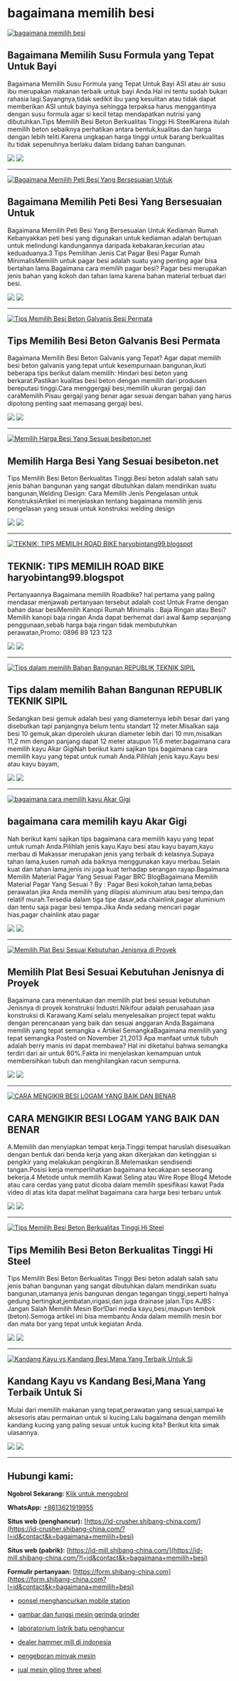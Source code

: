 # bagaimana memilih besi

<a href="https://swt.shibang-china.com/?l=id&img&k=bagaimana+memilih+besi" target="_blank">![bagaimana memilih besi](http://static.shibang-china.com/all-800x300/1121.jpg)</a>

## Bagaimana Memilih Susu Formula yang Tepat Untuk Bayi
Bagaimana Memilih Susu Formula yang Tepat Untuk Bayi ASI atau air susu ibu merupakan makanan terbaik untuk bayi Anda.Hal ini tentu sudah bukan rahasia lagi.Sayangnya,tidak sedikit ibu yang kesulitan atau tidak dapat memberikan ASI untuk bayinya sehingga terpaksa harus menggantinya dengan susu formula agar si kecil tetap mendapatkan nutrisi yang dibutuhkan.Tips Memilih Besi Beton Berkualitas Tinggi Hi SteelKarena itulah memilih beton sebaiknya perhatikan antara bentuk,kualitas dan harga dengan lebih teliti.Karena ungkapan harga tinggi untuk barang berkualitas itu tidak sepenuhnya berlaku dalam bidang bahan bangunan.


<a href="https://whatsapp.shibangsoft.com/WhatsApp.php" target="_blank" title="WhatsApp">![](http://static.shibang-china.com/icon/whatsapp.png)</a> <a href="https://swt.shibang-china.com/?l=id&icon&k=bagaimana+memilih+besi" target="_blank">![](http://static.shibang-china.com/icon/chat-id.png)</a>

---

<a href="https://swt.shibang-china.com/?l=id&img&k=bagaimana+memilih+besi" target="_blank">![Bagaimana Memilih Peti Besi Yang Bersesuaian Untuk](http://static.shibang-china.com/all-800x300/1432.jpg)</a>

## Bagaimana Memilih Peti Besi Yang Bersesuaian Untuk
Bagaimana Memilih Peti Besi Yang Bersesuaian Untuk Kediaman Rumah Kebanyakkan peti besi yang digunakan untuk kediaman adalah bertujuan untuk melindungi kandungannya daripada kebakaran,kecurian atau keduaduanya.3 Tips Pemilihan Jenis Cat Pagar Besi Pagar Rumah MinimalisMemilih untuk pagar besi adalah suatu yang penting agar bisa bertahan lama.Bagaimana cara memilih pagar besi? Pagar besi merupakan jenis bahan yang kokoh dan tahan lama karena bahan material terbuat dari besi.


<a href="https://whatsapp.shibangsoft.com/WhatsApp.php" target="_blank" title="WhatsApp">![](http://static.shibang-china.com/icon/whatsapp.png)</a> <a href="https://swt.shibang-china.com/?l=id&icon&k=bagaimana+memilih+besi" target="_blank">![](http://static.shibang-china.com/icon/chat-id.png)</a>

---

<a href="https://swt.shibang-china.com/?l=id&img&k=bagaimana+memilih+besi" target="_blank">![Tips Memilih Besi Beton Galvanis Besi Permata](http://static.shibang-china.com/all-800x300/520.jpg)</a>

## Tips Memilih Besi Beton Galvanis Besi Permata
Bagaimana Memilih Besi Beton Galvanis yang Tepat? Agar dapat memilih besi beton galvanis yang tepat untuk kesempurnaan bangunan,ikuti beberapa tips berikut dalam memilih: Hindari besi beton yang berkarat.Pastikan kualitas besi beton dengan memilih dari produsen bereputasi tinggi.Cara menggergaji besi,memilih ukuran gergaji dan caraMemilih Pisau gergaji yang benar agar sesuai dengan bahan yang harus dipotong penting saat memasang gergaji besi.


<a href="https://whatsapp.shibangsoft.com/WhatsApp.php" target="_blank" title="WhatsApp">![](http://static.shibang-china.com/icon/whatsapp.png)</a> <a href="https://swt.shibang-china.com/?l=id&icon&k=bagaimana+memilih+besi" target="_blank">![](http://static.shibang-china.com/icon/chat-id.png)</a>

---

<a href="https://swt.shibang-china.com/?l=id&img&k=bagaimana+memilih+besi" target="_blank">![Memilih Harga Besi Yang Sesuai besibeton.net](http://static.shibang-china.com/all-800x300/869.jpg)</a>

## Memilih Harga Besi Yang Sesuai besibeton.net
Tips Memilih Besi Beton Berkualitas Tinggi.Besi beton adalah salah satu jenis bahan bangunan yang sangat dibutuhkan dalam mendirikan suatu bangunan,Welding Design: Cara Memilih Jenis Pengelasan untuk KonstruksiArtikel ini menjelaskan tentang bagaimana memilih jenis pengelasan yang sesuai untuk konstruksi welding design


<a href="https://whatsapp.shibangsoft.com/WhatsApp.php" target="_blank" title="WhatsApp">![](http://static.shibang-china.com/icon/whatsapp.png)</a> <a href="https://swt.shibang-china.com/?l=id&icon&k=bagaimana+memilih+besi" target="_blank">![](http://static.shibang-china.com/icon/chat-id.png)</a>

---

<a href="https://swt.shibang-china.com/?l=id&img&k=bagaimana+memilih+besi" target="_blank">![TEKNIK: TIPS MEMILIH ROAD BIKE haryobintang99.blogspot](http://static.shibang-china.com/all-800x300/1036.jpg)</a>

## TEKNIK: TIPS MEMILIH ROAD BIKE haryobintang99.blogspot
Pertanyaannya Bagaimana memilih Roadbike? hal pertama yang paling mendasar menjawab pertanyaan tersebut adalah cost Untuk Frame dengan bahan dasar besiMemilih Kanopi Rumah Minimalis : Baja Ringan atau Besi?Memilih kanopi baja ringan Anda dapat berhemat dari awal &amp sepanjang penggunaan,sebab harga baja ringan tidak membutuhkan perawatan,Promo: 0896 89 123 123


<a href="https://whatsapp.shibangsoft.com/WhatsApp.php" target="_blank" title="WhatsApp">![](http://static.shibang-china.com/icon/whatsapp.png)</a> <a href="https://swt.shibang-china.com/?l=id&icon&k=bagaimana+memilih+besi" target="_blank">![](http://static.shibang-china.com/icon/chat-id.png)</a>

---

<a href="https://swt.shibang-china.com/?l=id&img&k=bagaimana+memilih+besi" target="_blank">![Tips dalam memilih Bahan Bangunan REPUBLIK TEKNIK SIPIL](http://static.shibang-china.com/all-800x300/854.jpg)</a>

## Tips dalam memilih Bahan Bangunan REPUBLIK TEKNIK SIPIL
Sedangkan besi gemuk adalah besi yang diameternya lebih besar dari yang disebutkan tapi panjangnya belum tentu standart 12 meter.Misalkan saja besi 10 gemuk,akan diperoleh ukuran diameter lebih dari 10 mm,misalkan 11,2 mm dengan panjang dapat 12 meter ataupun 11,6 meter.bagaimana cara memilih kayu Akar GigiNah berikut kami sajikan tips bagaimana cara memilih kayu yang tepat untuk rumah Anda.Pilihlah jenis kayu.Kayu besi atau kayu bayam,


<a href="https://whatsapp.shibangsoft.com/WhatsApp.php" target="_blank" title="WhatsApp">![](http://static.shibang-china.com/icon/whatsapp.png)</a> <a href="https://swt.shibang-china.com/?l=id&icon&k=bagaimana+memilih+besi" target="_blank">![](http://static.shibang-china.com/icon/chat-id.png)</a>

---

<a href="https://swt.shibang-china.com/?l=id&img&k=bagaimana+memilih+besi" target="_blank">![bagaimana cara memilih kayu Akar Gigi](http://static.shibang-china.com/all-800x300/237.jpg)</a>

## bagaimana cara memilih kayu Akar Gigi
Nah berikut kami sajikan tips bagaimana cara memilih kayu yang tepat untuk rumah Anda.Pilihlah jenis kayu.Kayu besi atau kayu bayam,kayu merbau di Makassar merupakan jenis yang terbaik di kelasnya.Supaya tahan lama,kusen rumah ada baiknya menggunakan kayu merbau.Selain kuat dan tahan lama,jenis ini juga kuat terhadap serangan rayap.Bagaimana Memilih Material Pagar Yang Sesuai Pagar BRC BlogBagaimana Memilih Material Pagar Yang Sesuai ? By : Pagar Besi kokoh,tahan lama,bebas perawatan jika Anda memilih yang dilapisi aluminium atau besi tempa,dan relatif murah.Tersedia dalam tiga tipe dasar,ada chainlink,pagar aluminium dan tentu saja pagar besi tempa.Jika Anda sedang mencari pagar hias,pagar chainlink atau pagar


<a href="https://whatsapp.shibangsoft.com/WhatsApp.php" target="_blank" title="WhatsApp">![](http://static.shibang-china.com/icon/whatsapp.png)</a> <a href="https://swt.shibang-china.com/?l=id&icon&k=bagaimana+memilih+besi" target="_blank">![](http://static.shibang-china.com/icon/chat-id.png)</a>

---

<a href="https://swt.shibang-china.com/?l=id&img&k=bagaimana+memilih+besi" target="_blank">![Memilih Plat Besi Sesuai Kebutuhan Jenisnya di Proyek](http://static.shibang-china.com/all-800x300/332.jpg)</a>

## Memilih Plat Besi Sesuai Kebutuhan Jenisnya di Proyek
Bagaimana cara menentukan dan memilih plat besi sesuai kebutuhan Jenisnya di proyek konstruksi Industri.Nikifour adalah perusahaan jasa konstruksi di Karawang.Kami selalu menyelesaikan project tepat waktu dengan perencanaan yang baik dan sesuai anggaran Anda.Bagaimana memilih yang tepat semangka « Artikel SemangkaBagaimana memilih yang tepat semangka Posted on November 21,2013 Apa manfaat untuk tubuh adalah berry manis ini dapat membawa? Hal ini diketahui bahwa semangka terdiri dari air untuk 80%.Fakta ini menjelaskan kemampuan untuk membersihkan tubuh dan menghilangkan racun sempurna.


<a href="https://whatsapp.shibangsoft.com/WhatsApp.php" target="_blank" title="WhatsApp">![](http://static.shibang-china.com/icon/whatsapp.png)</a> <a href="https://swt.shibang-china.com/?l=id&icon&k=bagaimana+memilih+besi" target="_blank">![](http://static.shibang-china.com/icon/chat-id.png)</a>

---

<a href="https://swt.shibang-china.com/?l=id&img&k=bagaimana+memilih+besi" target="_blank">![CARA MENGIKIR BESI LOGAM YANG BAIK DAN BENAR](http://static.shibang-china.com/all-800x300/1049.jpg)</a>

## CARA MENGIKIR BESI LOGAM YANG BAIK DAN BENAR
A.Memilih dan menyiapkan tempat kerja.Tinggi tempat haruslah disesuaikan dengan bentuk dari benda kerja yang akan dikerjakan dan ketinggian si pengikir yang melakukan pengikiran.B.Melemaskan sendisendi tangan.Posisi kerja memperlihatkan bagaimana kecakapan seseorang bekerja.4 Metode untuk memilih Kawat Seling atau Wire Rope Blog4 Metode atau cara cerdas yang patut dicoba dalam memilih spesifikasi kawat Pada video di atas kita dapat melihat bagaimana cara harga besi terbaru untuk


<a href="https://whatsapp.shibangsoft.com/WhatsApp.php" target="_blank" title="WhatsApp">![](http://static.shibang-china.com/icon/whatsapp.png)</a> <a href="https://swt.shibang-china.com/?l=id&icon&k=bagaimana+memilih+besi" target="_blank">![](http://static.shibang-china.com/icon/chat-id.png)</a>

---

<a href="https://swt.shibang-china.com/?l=id&img&k=bagaimana+memilih+besi" target="_blank">![Tips Memilih Besi Beton Berkualitas Tinggi Hi Steel](http://static.shibang-china.com/all-800x300/929.jpg)</a>

## Tips Memilih Besi Beton Berkualitas Tinggi Hi Steel
Tips Memilih Besi Beton Berkualitas Tinggi Besi beton adalah salah satu jenis bahan bangunan yang sangat dibutuhkan dalam mendirikan suatu bangunan,utamanya jenis bangunan dengan tegangan tinggi,seperti halnya gedung bertingkat,jembatan,irigasi,dan juga drainase jalan.Tips AJBS : Jangan Salah Memilih Mesin Bor!Dari media kayu,besi,maupun tembok (beton).Semoga artikel ini bisa membantu Anda dalam memilih mesin bor dan mata bor yang tepat untuk kegiatan Anda.


<a href="https://whatsapp.shibangsoft.com/WhatsApp.php" target="_blank" title="WhatsApp">![](http://static.shibang-china.com/icon/whatsapp.png)</a> <a href="https://swt.shibang-china.com/?l=id&icon&k=bagaimana+memilih+besi" target="_blank">![](http://static.shibang-china.com/icon/chat-id.png)</a>

---

<a href="https://swt.shibang-china.com/?l=id&img&k=bagaimana+memilih+besi" target="_blank">![Kandang Kayu vs Kandang Besi,Mana Yang Terbaik Untuk Si](http://static.shibang-china.com/all-800x300/1094.jpg)</a>

## Kandang Kayu vs Kandang Besi,Mana Yang Terbaik Untuk Si
Mulai dari memilih makanan yang tepat,perawatan yang sesuai,sampai ke aksesoris atau permainan untuk si kucing.Lalu bagaimana dengan memilih kandang kucing yang paling sesuai untuk kucing kita? Berikut kita simak ulasannya.

<a href="https://whatsapp.shibangsoft.com/WhatsApp.php" target="_blank" title="WhatsApp">![](http://static.shibang-china.com/icon/whatsapp.png)</a> <a href="https://swt.shibang-china.com/?l=id&icon&k=bagaimana+memilih+besi" target="_blank">![](http://static.shibang-china.com/icon/chat-id.png)</a>

---
## Hubungi kami:

**Ngobrol Sekarang:** [Klik untuk mengobrol](https://swt.shibang-china.com?l=id&contact&k=bagaimana+memilih+besi)

**WhatsApp:**  [+8613621919955](https://whatsapp.shibangsoft.com/WhatsApp.php)

**Situs web (penghancur):** [https://id-crusher.shibang-china.com/](https://id-crusher.shibang-china.com/?l=id&contact&k=bagaimana+memilih+besi)

**Situs web (pabrik):** [https://id-mill.shibang-china.com/](https://id-mill.shibang-china.com/?l=id&contact&k=bagaimana+memilih+besi)

**Formulir pertanyaan:** [https://form.shibang-china.com](https://form.shibang-china.com?l=id&contact&k=bagaimana+memilih+besi)

* [ponsel menghancurkan mobile station](../40/ponsel%20menghancurkan%20mobile%20station.md)

* [gambar dan fungsi mesin gerinda grinder](../32/gambar%20dan%20fungsi%20mesin%20gerinda%20grinder.md)

* [laboratorium listrik batu penghancur](../33/laboratorium%20listrik%20batu%20penghancur.md)

* [dealer hammer mill di indonesia](../39/dealer%20hammer%20mill%20di%20indonesia.md)

* [pengeboran minyak mesin](../37/pengeboran%20minyak%20mesin.md)

* [jual mesin giling three wheel](../32/jual%20mesin%20giling%20three%20wheel.md)